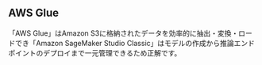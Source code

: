 ## AWS Glue

「AWS Glue」はAmazon S3に格納されたデータを効率的に抽出・変換・ロードでき「Amazon SageMaker Studio Classic」はモデルの作成から推論エンドポイントのデプロイまで一元管理できるため正解です。